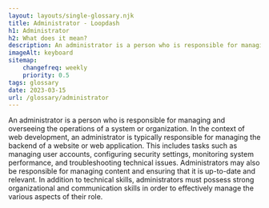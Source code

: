 ```yaml
--- 
layout: layouts/single-glossary.njk
title: Administrator - Loopdash
h1: Administrator
h2: What does it mean?
description: An administrator is a person who is responsible for managing and overseeing the operations of a system or organization.
imageAlt: keyboard
sitemap:
	changefreq: weekly
	priority: 0.5
tags: glossary
date: 2023-03-15
url: /glossary/administrator
---
```


An administrator is a person who is responsible for managing and overseeing the operations of a system or organization. In the context of web development, an administrator is typically responsible for managing the backend of a website or web application. This includes tasks such as managing user accounts, configuring security settings, monitoring system performance, and troubleshooting technical issues. Administrators may also be responsible for managing content and ensuring that it is up-to-date and relevant. In addition to technical skills, administrators must possess strong organizational and communication skills in order to effectively manage the various aspects of their role.

